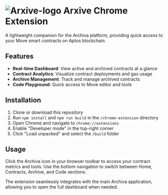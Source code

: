 
# ![Arxive-logo](arxive-chrome-extension/public/icons/icon16.png) Arxive Chrome Extension

A lightweight companion for the Archiva platform, providing quick access to your Move smart contracts on Aptos blockchain.

## Features

- **Real-time Dashboard**: View active and archived contracts at a glance
- **Contract Analytics**: Visualize contract deployments and gas usage
- **Archive Management**: Track and manage archived contracts
- **Code Playground**: Quick access to Move editor and tools

## Installation

1. Clone or download this repository
2. Run `npm install` and `npm run build` in the `/chrome-extension` directory
3. Open Chrome and navigate to `chrome://extensions`
4. Enable "Developer mode" in the top-right corner
5. Click "Load unpacked" and select the `/build` folder

## Usage

Click the Archiva icon in your browser toolbar to access your contract metrics and tools. Use the bottom navigation to switch between Home, Contracts, Archive, and Code sections.

The extension seamlessly integrates with the main Archiva application, allowing you to open the full dashboard when needed.
